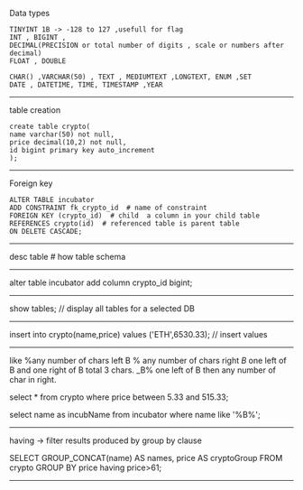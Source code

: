 Data types 

    TINYINT 1B -> -128 to 127 ,usefull for flag 
    INT , BIGINT ,
    DECIMAL(PRECISION or total number of digits , scale or numbers after decimal)
    FLOAT , DOUBLE 

    CHAR() ,VARCHAR(50) , TEXT , MEDIUMTEXT ,LONGTEXT, ENUM ,SET 
    DATE , DATETIME, TIME, TIMESTAMP ,YEAR

---

table creation 

    create table crypto(
    name varchar(50) not null, 
    price decimal(10,2) not null, 
    id bigint primary key auto_increment
    );

---


Foreign key 

    ALTER TABLE incubator
    ADD CONSTRAINT fk_crypto_id  # name of constraint 
    FOREIGN KEY (crypto_id)  # child  a column in your child table 
    REFERENCES crypto(id)  # referenced table is parent table
    ON DELETE CASCADE;

---

desc table # how table schema 

---

alter table incubator add column crypto_id  bigint;

---

show tables; // display all tables for a selected DB 

---

insert into crypto(name,price) values ('ETH',6530.33);  // insert values 

---

like 
%any number of chars left B % any number of chars right 
_B_  one left of B and one right of B  total 3 chars.
_B%  one left of B then any number of char in right.

select * from crypto where price between 5.33 and 515.33;

select name as incubName from  incubator where name like '%B%';


----

having -> filter results produced by group by clause 

SELECT GROUP_CONCAT(name) AS names, price AS cryptoGroup
FROM crypto
GROUP BY price having price>61;


----

